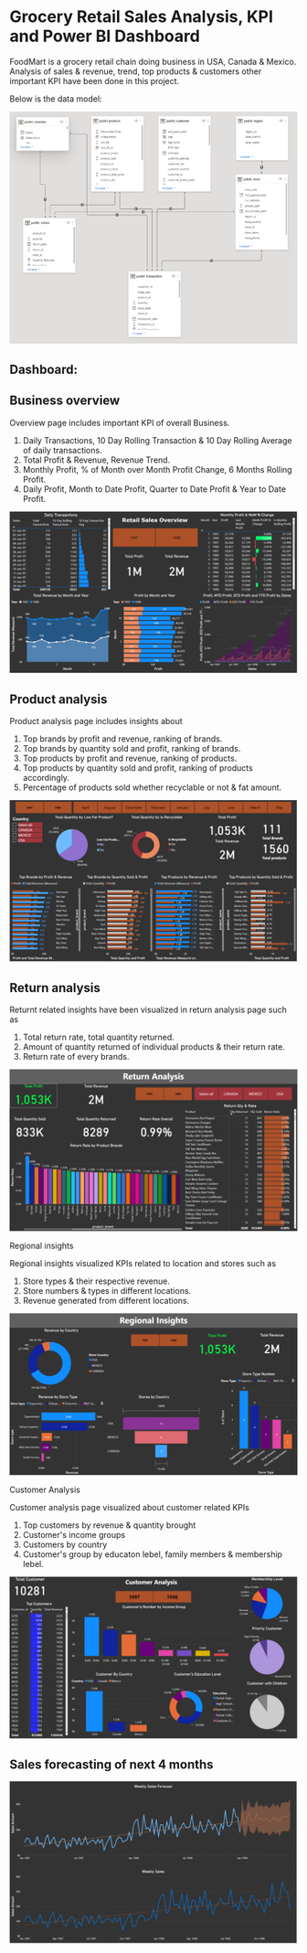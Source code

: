 # Grocery Retail Sales Analysis, KPI and Power BI Dashboard
FoodMart is a grocery retail chain doing business in USA, Canada & Mexico. Analysis of sales & revenue, trend, top products & customers other important KPI have been done in this project.

Below is the data model:

![alt text](https://github.com/jayedhussain/PowerBI_Dashboard_Grocery_Retail_Sales/blob/main/Images/FoodMart_Data_Model.png)

## Dashboard: 

## Business overview

Overview page includes important KPI of overall Business.
  1. Daily Transactions, 10 Day Rolling Transaction & 10 Day Rolling Average of daily transactions.
  2. Total Profit & Revenue, Revenue Trend.
  3. Monthly Profit, % of Month over Month Profit Change, 6 Months Rolling Profit.
  4. Daily Profit, Month to Date Profit, Quarter to Date Profit & Year to Date Profit.

![alt text](https://github.com/jayedhussain/PowerBI_Dashboard_Grocery_Retail_Sales/blob/main/Images/FM_Overview.png)


## Product analysis

Product analysis page includes insights about
  1. Top brands by profit and revenue, ranking of brands.
  2. Top brands by quantity sold and profit, ranking of brands.
  3. Top products by profit and revenue, ranking of products.
  4. Top products by quantity sold and profit, ranking of products accordingly.
  5. Percentage of products sold whether recyclable or not & fat amount.

![alt text](https://github.com/jayedhussain/PowerBI_Dashboard_Grocery_Retail_Sales/blob/main/Images/FM_Product_Analysis.png)

## Return analysis

Returnt related insights have been visualized in return analysis page such as
  1. Total return rate, total quantity returned.
  2. Amount of quantity returned of individual products & their return rate.
  3. Return rate of every brands.

![alt text](https://github.com/jayedhussain/PowerBI_Dashboard_Grocery_Retail_Sales/blob/main/Images/Return%20Analysis.png)

Regional insights

Regional insights visualized KPIs related to location and stores such as
  1. Store types & their respective revenue. 
  2. Store numbers & types in different locations.
  3. Revenue generated from different locations.

![alt text](https://github.com/jayedhussain/PowerBI_Dashboard_Grocery_Retail_Sales/blob/main/Images/Regional%20Insights.png)

Customer Analysis

Customer analysis page visualized about customer related KPIs
  1. Top customers by revenue & quantity brought
  2. Customer's income groups
  3. Customers by country
  4. Customer's group by educaton lebel, family members & membership lebel.

![alt text](https://github.com/jayedhussain/PowerBI_Dashboard_Grocery_Retail_Sales/blob/main/Images/Customer%20Analysis%20new.png)

## Sales forecasting of next 4 months

![alt text](https://github.com/jayedhussain/PowerBI_Dashboard_Grocery_Retail_Sales/blob/main/Images/Sales%20Forecast.png)
